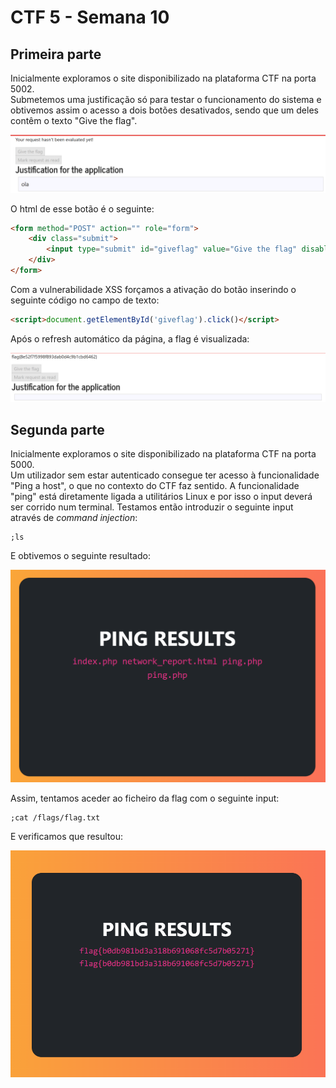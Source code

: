 # CTF 5 - Semana 10

## Primeira parte

Inicialmente exploramos o site disponibilizado na plataforma CTF na porta 5002. <br>
Submetemos uma justificação só para testar o funcionamento do sistema e obtivemos assim o acesso a dois botões desativados, sendo que um deles contêm o texto "Give the flag".

![Aspecto inicial do site](../img/ctf5task1a.png)

O html de esse botão é o seguinte:

```html
<form method="POST" action="" role="form">
    <div class="submit">  
        <input type="submit" id="giveflag" value="Give the flag" disabled="">  
    </div>
</form>
```

Com a vulnerabilidade XSS forçamos a ativação do botão inserindo o seguinte código no campo de texto:

```html
<script>document.getElementById('giveflag').click()</script> 
```

Após o refresh automático da página, a flag é visualizada:

![XSS Attack 1](../img/ctf5task1b.png)

## Segunda parte

Inicialmente exploramos o site disponibilizado na plataforma CTF na porta 5000. <br>
Um utilizador sem estar autenticado consegue ter acesso à funcionalidade "Ping a host", o que no contexto do CTF faz sentido. A funcionalidade "ping" está diretamente ligada a utilitários Linux e por isso o input deverá ser corrido num terminal. Testamos então introduzir o seguinte input através de *command injection*:

```note
;ls
```

E obtivemos o seguinte resultado:

![Ping](../img/ctf5task2a.png)

Assim, tentamos aceder ao ficheiro da flag com o seguinte input:
```note
;cat /flags/flag.txt
```

E verificamos que resultou:

![XSS Attack 2](../img/ctf5task2b.png)